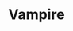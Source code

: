 ---
pid: FS318
title: Vampire
location_transcription: Franklin Square
zipcode: 
outside_phl: 
neighborhood: 
age: '6'
age_range: 6-13
instagram: 
image_file_name: FS_318.jpg
proposal_transcription: 
topic: Unknown
topic_summary: '0'
type: Other No Form
keywords_other: Vampire
credit: Saheem Davis
image_labels: 
twitter: 
facebook: 
permalink: "/monuments/fs318/"
layout: item-page
---